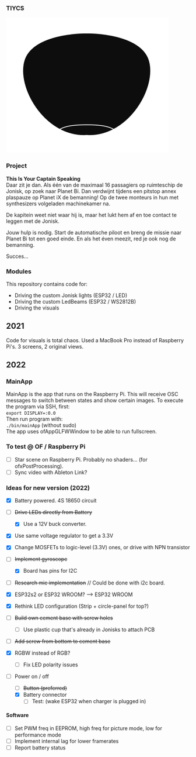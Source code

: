 ### TIYCS  

![Jonisk](./images/jonisk.png "Jonisk")

### Project
**This Is Your Captain Speaking**  
Daar zit je dan. Als één van de maximaal 16 passagiers op ruimteschip de Jonisk, op zoek naar Planet Bi. Dan verdwijnt tijdens een pitstop annex plaspauze op Planet iX de bemanning!
Op de twee monteurs in hun met synthesizers volgeladen machinekamer na.

De kapitein weet niet waar hij is, maar het lukt hem af en toe contact te leggen met de Jonisk.

Jouw hulp is nodig.
Start de automatische piloot en breng de missie naar Planet Bi tot een goed einde.
En als het éven meezit, red je ook nog de bemanning.

Succes…

### Modules
This repository contains code for:
- Driving the custom Jonisk lights (ESP32 / LED)
- Driving the custom LedBeams (ESP32 / WS2812B)
- Driving the visuals

## 2021
Code for visuals is total chaos. Used a MacBook Pro instead of Raspberry Pi's. 3 screens, 2 original views.

## 2022
### MainApp
MainApp is the app that runs on the Raspberry Pi. This will receive OSC messages to switch between states and show certain images.
To execute the program via SSH, first:  
`export DISPLAY=:0.0`  
Then run program with:  
`./bin/mainApp` (without sudo)  
The app uses ofAppGLFWWindow to be able to run fullscreen.

### To test @ OF / Raspberry Pi
- [ ] Star scene on Raspberry Pi. Probably no shaders... (for ofxPostProcessing).
- [ ] Sync video with Ableton Link?

### Ideas for new version (2022)
- [x] Battery powered. 4S 18650 circuit  
- [ ] ~~Drive LEDs directly from Battery~~  
  - [x] Use a 12V buck converter.
- [x] Use same voltage regulator to get a 3.3V  
- [x] Change MOSFETs to logic-level (3.3V) ones, or drive with NPN transistor  
- [ ] ~~Implement gyroscope~~  
  - [x] Board has pins for I2C
- [ ] ~~Research mic implementation~~  // Could be done with i2c board.

- [x] ESP32s2 or ESP32 WROOM? --> ESP32 WROOM
- [x] Rethink LED configuration (Strip + circle-panel for top?)

- [ ] ~~Build own cement base with screw holes~~  
  - [ ] Use plastic cup that's already in Jonisks to attach PCB
- [ ] ~~Add screw from bottom to cement base~~  
- [x] RGBW instead of RGB?  
  - [ ] Fix LED polarity issues

- [ ] Power on / off  
  - [ ] ~~Button (preferred)~~
  - [x] Battery connector
    - [ ] Test: (wake ESP32 when charger is plugged in)  

#### Software
- [ ] Set PWM freq in EEPROM, high freq for picture mode, low for performance mode  
- [ ] Implement internal lag for lower framerates  
- [ ] Report battery status  
